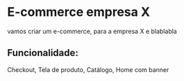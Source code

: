 # E-commerce empresa X

vamos criar um e-commerce, para a empresa X e blablabla

## Funcionalidade:

Checkout, Tela de produto, Catálogo, Home com banner